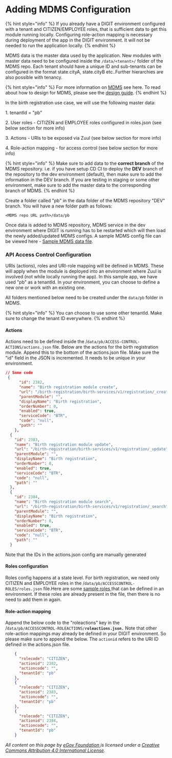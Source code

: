 # Adding MDMS Configuration

{% hint style="info" %}
If you already have a DIGIT environment configured with a tenant and CITIZEN/EMPLOYEE roles, that is sufficient data to get this module running locally. Configuring role-action mapping is necessary during deployment of the app in the DIGIT environment. It will not be needed to run the application locally.
{% endhint %}

MDMS data is the master data used by the application. New modules with master data need to be configured inside the `/data/<tenant>/` folder of the MDMS repo. Each tenant should have a unique ID and sub-tenants can be configured in the format state.cityA, state.cityB etc..Further hierarchies are also possible with tenancy.&#x20;

{% hint style="info" %}
For more information on [MDMS](../../../../platform/core-services/mdms-master-data-management-service/) see here. To read about how to design for MDMS, please see the [design guide](../../../design-guide/design-services.md#identify-reference-data).
{% endhint %}

In the birth registration use case, we will use the following master data:

1\. tenantId = "pb"

2\. User roles - CITIZEN and EMPLOYEE roles configured in roles.json (see below section for more info)

3\. Actions - URIs to be exposed via Zuul (see below section for more info)

4\. Role-action mapping - for access control (see below section for more info)

{% hint style="info" %}
Make sure to add data to the **correct branch** of the MDMS repository. i.e. if you have setup CD CI to deploy the **DEV** branch of the repository to the dev environment (default), then make sure to add the information in the DEV branch. If you are testing in staging or some other environment, make sure to add the master data to the corresponding branch of MDMS.&#x20;
{% endhint %}

Create a folder called "pb" in the data folder of the MDMS repository "DEV" branch. You will have a new folder path as follows:

`<MDMS repo URL path>/data/pb`

Once data is added to MDMS repository, MDMS service in the dev environment where DIGIT is running has to be restarted which will then load the newly added/updated MDMS configs. A sample MDMS config file can be viewed here - [Sample MDMS data file](https://github.com/egovernments/egov-mdms-data/blob/DEV/data/pb/common-masters/Department.json).

### API Access Control Configuration

URIs (actions), roles and URI-role mapping will be defined in MDMS. These will apply when the module is deployed into an environment  where Zuul is involved (not while locally running the app). In this sample app, we have used "pb" as a tenantId. In your environment, you can choose to define a new one or work with an existing one.&#x20;

All folders mentioned below need to be created under the `data/pb` folder in MDMS.

{% hint style="info" %}
You can choose to use some other tenantId. Make sure to change the tenant ID everywhere.
{% endhint %}

#### Actions

Actions need to be defined inside the /`data/pb/ACCESS-CONTROL-ACTIONS/actions.json` file.  Below are the actions for the birth registration module. Append this to the bottom of the actions.json file. Make sure the "id" field in the JSON is incremented. It needs to be unique in your environment.

```json
// Some code
 {
      "id": 2382,
      "name": "Birth registration module create",
      "url": "/birth-registration/birth-services/v1/registration/_create",
      "parentModule": "",
      "displayName": "Birth registration",
      "orderNumber": 0,
      "enabled": true,
      "serviceCode": "BTR",
      "code": "null",
      "path": ""
    },
  {
    "id": 2383,
    "name": "Birth registration module update",
    "url": "/birth-registration/birth-services/v1/registration/_update",
    "parentModule": "",
    "displayName": "Birth registration",
    "orderNumber": 0,
    "enabled": true,
    "serviceCode": "BTR",
    "code": "null",
    "path": ""
  },
  {
    "id": 2384,
    "name": "Birth registration module search",
    "url": "/birth-registration/birth-services/v1/registration/_search",
    "parentModule": "",
    "displayName": "Birth registration",
    "orderNumber": 0,
    "enabled": true,
    "serviceCode": "BTR",
    "code": "null",
    "path": ""
  }
```

Note that the IDs in the actions.json config are manually generated

#### Roles configuration

Roles config happens at a state level. For birth registration, we need only CITIZEN and EMPLOYEE roles in the /`data/pb/ACCESSCONTROL-ROLES/roles.json` file.Here are some [sample roles ](https://github.com/egovernments/egov-mdms-data/tree/UAT/data/pg/ACCESSCONTROL-ROLES) that can be defined in an environment. If these roles are already present in the file, then there is no need to add them in again.

#### Role-action mapping

Append the below code to the "roleactions" key in the /`data/pb/ACCESSCONTROL-ROLEACTIONS/`**`roleactions.json.`** Note that other role-action mappings may already be defined in your DIGIT environment. So please make sure to append the below. The `actionid` refers to the URI ID defined in the actions.json file.&#x20;

```json
    {
      "rolecode": "CITIZEN",
      "actionid": 2382,
      "actioncode": "",
      "tenantId": "pb"
    },
    {
      "rolecode": "CITIZEN",
      "actionid": 2383,
      "actioncode": "",
      "tenantId": "pb"
    },
    {
      "rolecode": "CITIZEN",
      "actionid": 2384,
      "actioncode": "",
      "tenantId": "pb"
    }
```

_All content on this page by_ [_eGov Foundation_ ](https://egov.org.in/)_is licensed under a_ [_Creative Commons Attribution 4.0 International License_](http://creativecommons.org/licenses/by/4.0/)_._
